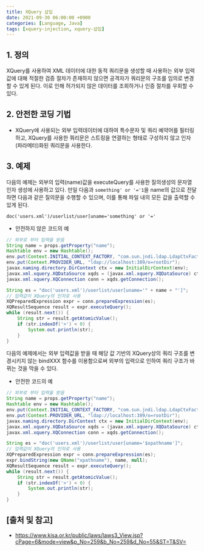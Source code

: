 ```yaml
---
title: XQuery 삽입
date: 2021-09-30 06:00:00 +0900
categories: [Language, Java]
tags: [xquery-injection, xquery-삽입]
---
```


## 1. 정의
XQuery를 사용하여 XML 데이터에 대한 동적 쿼리문을 생성할 때 사용하는 외부 입력값에 대해 적절한 검증 절차가 존재하지 않으면 공격자가 쿼리문의 구조를 임의로 변경할 수 있게 된다. 이로 인해 허가되지 않은 데이터를 조회하거나 인증 절차를 우회할 수 있다.

## 2. 안전한 코딩 기법

* XQuery에 사용되는 외부 입력데이터에 대하여 특수문자 및 쿼리 예약어를 필터링하고, XQuery를 사용한 쿼리문은 스트링을 연결하는 형태로 구성하지 않고 인자(파라메터)화된 쿼리문을 사용한다.

## 3. 예제
다음의 예제는 외부의 입력(name)값을 executeQuery를 사용한 질의생성의 문자열 인자 생성에 사용하고 있다. 만일 다음과 ```something' or '='1```을 name의 값으로 전달하면 다음과 같은 질의문을 수행할 수 있으며, 이를 통해 파일 내의 모든 값을 출력할 수 있게 된다.

```doc('users.xml')/userlist/user[uname='something' or '='```

* 안전하지 않은 코드의 예

```java
// 외부로 부터 입력을 받음
String name = props.getProperty("name");
Hashtable env = new Hashtable();
env.put(Context.INITIAL_CONTEXT_FACTORY, "com.sun.jndi.ldap.LdapCtxFactory");
env.put(Context.PROVIDER_URL, "ldap://localhost:389/o=rootDir");
javax.naming.directory.DirContext ctx = new InitialDirContext(env);
javax.xml.xquery.XQDataSource xqds = (javax.xml.xquery.XQDataSource) ctx.lookup("xqj/personnel");
javax.xml.xquery.XQConnection conn = xqds.getConnection();

String es = "doc('users.xml')/userlist/user[uname='" + name + "']";
// 입력값이 XQuery의 인자로 사용
XQPreparedExpression expr = conn.prepareExpression(es);
XQResultSequence result = expr.executeQuery();
while (result.next()) {
    String str = result.getAtomicValue();
    if (str.indexOf('>') < 0) {
        System.out.println(str);
    }
}
```

다음의 예제에서는 외부 입력값을 받을 때 해당 값 기반의 XQuery상의 쿼리 구조를 변경시키지 않는 bindXXX 함수를 이용함으로써 외부의 입력으로 인하여 쿼리 구조가 바뀌는 것을 막을 수 있다.

* 안전한 코드의 예

```java
// 외부로 부터 입력을 받음
String name = props.getProperty("name");
Hashtable env = new Hashtable();
env.put(Context.INITIAL_CONTEXT_FACTORY, "com.sun.jndi.ldap.LdapCtxFactory");
env.put(Context.PROVIDER_URL, "ldap://localhost:389/o=rootDir");
javax.naming.directory.DirContext ctx = new InitialDirContext(env);
javax.xml.xquery.XQDataSource xqds = (javax.xml.xquery.XQDataSource) ctx.lookup("xqj/personnel");
javax.xml.xquery.XQConnection conn = xqds.getConnection();

String es = "doc('users.xml')/userlist/user[uname='$xpathname']";
// 입력값이 XQuery의 인자로 사용
XQPreparedExpression expr = conn.prepareExpression(es);
expr.bindString(new QName("xpathname"), name, null);
XQResultSequence result = expr.executeQuery();
while (result.next()) {
    String str = result.getAtomicValue();
    if (str.indexOf('>') < 0) {
        System.out.println(str);
    }
}
```

## [출처 및 참고]
* <https://www.kisa.or.kr/public/laws/laws3_View.jsp?cPage=6&mode=view&p_No=259&b_No=259&d_No=55&ST=T&SV=>
